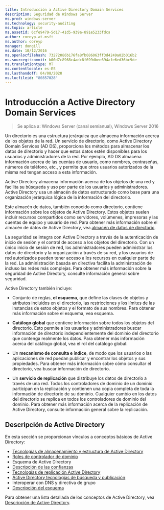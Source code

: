 ```yaml
---
title: Introducción a Active Directory Domain Services
description: Seguridad de Windows Server
ms.prod: windows-server
ms.technology: security-auditing
ms.topic: article
ms.assetid: 6cfe9479-5d17-41d5-939a-891e5233fdca
author: coreyp-at-msft
ms.author: coreyp
manager: dongill
ms.date: 10/12/2016
ms.openlocfilehash: 73272086b176fa8fb086063ff3d4249a02b016b2
ms.sourcegitcommit: b00d7c8968c4adc8f699dbee694afe6ed36bc9de
ms.translationtype: MT
ms.contentlocale: es-ES
ms.lasthandoff: 04/08/2020
ms.locfileid: "80857028"
---
```

# <a name="active-directory-domain-services-overview"></a>Introducción a Active Directory Domain Services

>Se aplica a: Windows Server (canal semianual), Windows Server 2016
  
Un directorio es una estructura jerárquica que almacena información acerca de los objetos de la red. Un servicio de directorio, como Active Directory Domain Services (AD DS), proporciona los métodos para almacenar los datos de directorio y hacer que estos datos estén disponibles para los usuarios y administradores de la red. Por ejemplo, AD DS almacena información acerca de las cuentas de usuario, como nombres, contraseñas, números de teléfono, etc., y permite que otros usuarios autorizados de la misma red tengan acceso a esta información.  
  
Active Directory almacena información acerca de los objetos de una red y facilita su búsqueda y uso por parte de los usuarios y administradores. Active Directory usa un almacén de datos estructurado como base para una organización jerárquica lógica de la información del directorio.  
  
Este almacén de datos, también conocido como directorio, contiene información sobre los objetos de Active Directory. Estos objetos suelen incluir recursos compartidos como servidores, volúmenes, impresoras y las cuentas de equipo y usuario de red. Para obtener más información sobre el almacén de datos de Active Directory, vea [almacén de datos de directorio](https://technet.microsoft.com/library/cc736627(v=ws.10).aspx).  
  
La seguridad se integra con Active Directory a través de la autenticación de inicio de sesión y el control de acceso a los objetos del directorio. Con un único inicio de sesión de red, los administradores pueden administrar los datos de directorio y la organización a través de su red, y los usuarios de red autorizados pueden tener acceso a los recursos en cualquier parte de la red. La administración basada en directiva facilita la administración de incluso las redes más complejas. Para obtener más información sobre la seguridad de Active Directory, consulte información general sobre seguridad.  
  
Active Directory también incluye:  
* Conjunto de reglas, **el esquema**, que define las clases de objetos y atributos incluidos en el directorio, las restricciones y los límites de las instancias de estos objetos y el formato de sus nombres. Para obtener más información sobre el esquema, vea esquema.  
  
  
* **Catálogo global** que contiene información sobre todos los objetos del directorio. Esto permite a los usuarios y administradores buscar información de directorio independientemente del dominio del directorio que contenga realmente los datos. Para obtener más información acerca del catálogo global, vea el rol del catálogo global.  
  
  
* Un **mecanismo de consulta e índice**, de modo que los usuarios o las aplicaciones de red puedan publicar y encontrar los objetos y sus propiedades. Para obtener más información sobre cómo consultar el directorio, vea buscar información de directorio.  
  
  
* Un **servicio de replicación** que distribuye los datos de directorio a través de una red. Todos los controladores de dominio de un dominio participan en la replicación y contienen una copia completa de toda la información de directorio de su dominio. Cualquier cambio en los datos del directorio se replica en todos los controladores de dominio del dominio. Para obtener más información acerca de la replicación de Active Directory, consulte información general sobre la replicación.  
  
## <a name="understanding-active-directory"></a>Descripción de Active Directory  
 En esta sección se proporcionan vínculos a conceptos básicos de Active Directory:  
   
* [Tecnologías de almacenamiento y estructura de Active Directory](https://technet.microsoft.com/library/cc759186(v=ws.10).aspx)  
* [Roles de controlador de dominio](https://technet.microsoft.com/library/cc786438(v=ws.10).aspx)   
* Esquema de Active Directory   
* [Descripción de las confianzas](https://technet.microsoft.com/library/cc771294(v=ws.10).aspx)   
* [Tecnologías de replicación Active Directory](https://technet.microsoft.com/library/cc786438(v=ws.10).aspx)   
* [Active Directory tecnologías de búsqueda y publicación](https://technet.microsoft.com/library/cc775686(v=ws.10).aspx)   
* Interoperar con DNS y directiva de grupo   
* [Descripción del esquema](https://technet.microsoft.com/library/cc759402(v=ws.10).aspx)   
  
Para obtener una lista detallada de los conceptos de Active Directory, vea [Descripción de Active Directory](https://technet.microsoft.com/library/cc781408(v=ws.10).aspx).   

